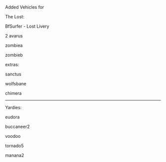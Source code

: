 Added Vehicles for

The Lost: 

BfSurfer - Lost Livery 

2 avarus

zombiea

zombieb


extras:

sanctus

wolfsbane

chimera

--------------------------

Yardies:

eudora

buccaneer2

voodoo

tornado5

manana2
